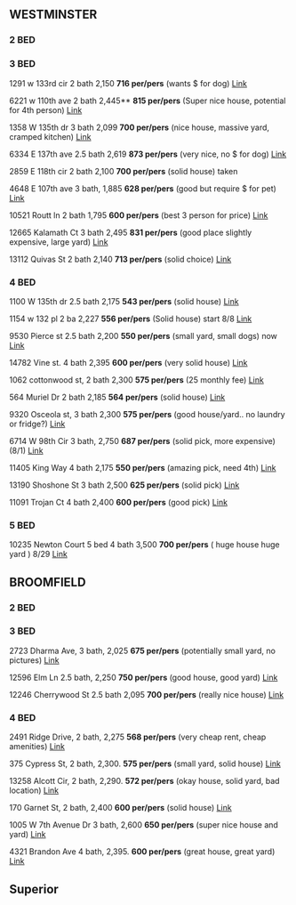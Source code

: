 ## WESTMINSTER 

### 2 BED 

### 3 BED 
1291 w 133rd cir 2 bath 2,150 		**716 per/pers** (wants $ for dog) [Link](https://www.zillow.com/homedetails/1291-W-133rd-Cir-Westminster-CO-80234/12955702_zpid)

6221 w 110th ave 2 bath 2,445**		**815 per/pers** (Super nice house, potential for 4th person) [Link](https://www.zillow.com/homedetails/6221-W-110th-Ave-Westminster-CO-80020/13683430_zpid/)

1358 W 135th dr 3 bath 2,099 		**700 per/pers** (nice house, massive yard, cramped kitchen) [Link](https://www.zillow.com/homedetails/1358-W-135th-Dr-Westminster-CO-80234/12955287_zpid/)

6334 E 137th ave 2.5 bath 2,619		**873 per/pers** (very nice, no $ for dog) [Link](https://www.zillow.com/homedetails/6334-E-137th-Ave-Thornton-CO-80602/58653060_zpid/)

2859 E 118th cir 2 bath 2,100 		**700 per/pers** (solid house) taken 

4648 E 107th ave 3 bath, 1,885		**628 per/pers** (good but require $ for pet) [Link](https://www.zillow.com/homedetails/4648-E-107th-Ave-Thornton-CO-80233/13004841_zpid/)

10521 Routt ln 2 bath 1,795 		**600 per/pers** (best 3 person for price) [Link](https://www.zillow.com/homedetails/10521-Routt-Ln-Westminster-CO-80021/13681257_zpid/)


12665 Kalamath Ct 3 bath 2,495        **831 per/pers** (good place slightly expensive, large yard) [Link](https://www.zillow.com/homedetails/12665-Kalamath-Ct-Westminster-CO-80234/12956595_zpid/)

13112 Quivas St 2 bath 2,140            **713 per/pers** (solid choice) [Link](https://www.zillow.com/homedetails/13112-Quivas-St-Westminster-CO-80234/12956377_zpid/)
 
### 4 BED 
1100 W 135th dr 2.5 bath 2,175 		**543 per/pers** (solid house) [Link](https://www.zillow.com/homedetails/1100-W-135th-Dr-Westminster-CO-80234/12955304_zpid/)

1154 w 132 pl 2 ba 2,227 		**556 per/pers** (Solid house) start 8/8 [Link](https://www.zillow.com/homedetails/1154-W-132nd-Pl-Westminster-CO-80234/12955813_zpid/)

9530 Pierce st 2.5 bath 2,200 **550 per/pers** (small yard, small dogs) now [Link](https://www.zillow.com/homedetails/9530-Pierce-St-Westminster-CO-80021/13690310_zpid/)

14782 Vine st. 4 bath 2,395		**600 per/pers** (very solid house) [Link](https://www.zillow.com/homedetails/14782-Vine-St-Thornton-CO-80602/61506433_zpid/)

1062 cottonwood st, 2 bath 2,300 		**575 per/pers** (25 monthly fee) [Link](https://www.zillow.com/homedetails/1062-Cottonwood-St-Broomfield-CO-80020/60234914_zpid/)

564 Muriel Dr 2 bath 2,185  		**564 per/pers** (solid house) [Link](https://www.zillow.com/homedetails/564-Muriel-Dr-Northglenn-CO-80233/12968608_zpid/)

9320 Osceola st, 3 bath 2,300 		**575 per/pers** (good house/yard.. no laundry or fridge?) [Link](https://www.zillow.com/homedetails/9320-Osceola-St-Westminster-CO-80031/12979572_zpid/)

6714 W 98th Cir 3 bath, 2,750 		**687 per/pers** (solid pick, more expensive) (8/1) [Link](https://www.zillow.com/homedetails/6714-W-98th-Cir-Westminster-CO-80021/13684589_zpid/)



11405 King Way  4 bath 2,175            **550 per/pers** (amazing pick, need 4th) [Link](https://www.zillow.com/homedetails/11405-King-Way-Westminster-CO-80031/12964483_zpid/?)

13190 Shoshone St 3 bath 2,500      **625 per/pers** (solid pick) [Link](https://www.zillow.com/homedetails/13190-Shoshone-St-Westminster-CO-80234/12956349_zpid)

11091 Trojan Ct 4 bath 2,400            **600 per/pers** (good pick) [Link](https://www.zillow.com/homedetails/11091-Trojan-Ct-Westminster-CO-80031/12964940_zpid/)
### 5 BED 

10235 Newton Court 5 bed 4 bath 3,500 	**700 per/pers** ( huge house huge yard ) 8/29 [Link](https://www.zillow.com/homedetails/10235-Newton-Ct-Westminster-CO-80031/12978507_zpid/)










## BROOMFIELD 

### 2 BED 

### 3 BED 
2723 Dharma Ave, 3 bath, 2,025 		**675 per/pers** (potentially small yard, no pictures) [Link](https://www.zillow.com/homedetails/2723-Dharma-Ave-Broomfield-CO-80020/60232245_zpid/)

12596 Elm Ln 2.5 bath, 2,250  		**750 per/pers** (good house, good yard) [Link](https://www.zillow.com/homedetails/12596-Elm-Ln-Broomfield-CO-80020/60232350_zpid/)

12246 Cherrywood St 2.5 bath 2,095 	**700 per/pers** (really nice house) [Link](https://www.forrent.com/co/broomfield/available-now-3bd-2ba-broomfield-home/46lcdvj)

### 4 BED 
2491 Ridge Drive, 2 bath, 2,275 	**568 per/pers** (very cheap rent, cheap amenities) [Link](https://www.trulia.com/p/co/broomfield/2491-ridge-dr-broomfield-co-80020--1001859329)

375 Cypress St, 2 bath, 2,300. 		**575 per/pers** (small yard, solid house) [Link](https://www.zillow.com/homedetails/375-Cypress-St-Broomfield-CO-80020/60239957_zpid/)

13258 Alcott Cir, 2 bath, 2,290. 	**572 per/pers** (okay house, solid yard, bad location) [Link](https://www.zillow.com/homedetails/13258-Alcott-Cir-Broomfield-CO-80020/60228887_zpid/)

170 Garnet St, 2 bath, 2,400  		**600 per/pers** (solid house) [Link](https://www.zillow.com/homedetails/170-Garnet-St-Broomfield-CO-80020/60238851_zpid/)

1005 W 7th Avenue Dr 3 bath, 2,600 	**650 per/pers** (super nice house and yard) [Link](https://www.zillow.com/homedetails/1005-W-7th-Avenue-Dr-Broomfield-CO-80020/60237532_zpid/)

4321 Brandon Ave 4 bath, 2,395. 	**600 per/pers** (great house, great yard) [Link](https://www.zillow.com/homedetails/4321-Brandon-Ave-Broomfield-CO-80020/60231068_zpid/)





## Superior 


